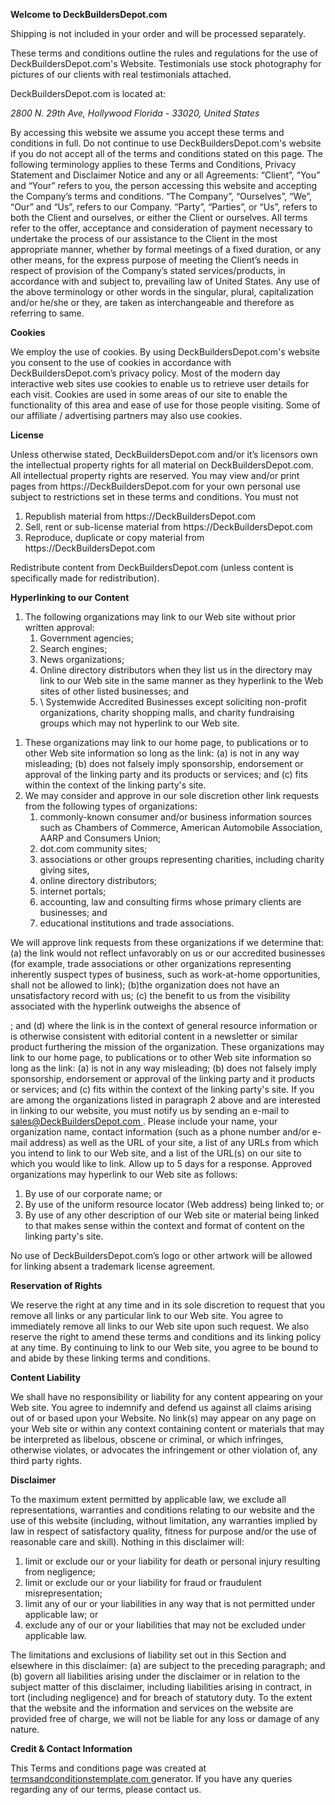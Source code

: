 <p class="p1">
  <span class="s1">
    <b>
      Welcome to DeckBuildersDepot.com
    </b>
  </span>
</p>
Shipping is not included in your order and will be processed separately.
<p class="p2">
  <span class="s1">
    These terms and conditions outline the rules and regulations for the use of DeckBuildersDepot.com's Website. Testimonials use stock photography for pictures of our clients with real testimonials attached. 
  </span>
</p>
<p class="p2">
  <span class="s1">
    DeckBuildersDepot.com is located at:
  </span>
</p>
<p class="p3">
  <span class="s1">
    <i>
      2800 N. 29th Ave, Hollywood Florida - 33020, United States    
    </i>
  </span>
</p>
<p class="p2">
  <span class="s1">
    By accessing this website we assume you accept these terms and conditions in full. Do not continue to use DeckBuildersDepot.com's website if you do not accept all of the terms and conditions stated on this page. The following terminology applies to these Terms and Conditions, Privacy Statement and Disclaimer Notice and any or all Agreements: “Client”, “You” and “Your” refers to you, the person accessing this website and accepting the Company’s terms and conditions. “The Company”, “Ourselves”, “We”, “Our” and “Us”, refers to our Company. “Party”, “Parties”, or “Us”, refers to both the Client and ourselves, or either the Client or ourselves. All terms refer to the offer, acceptance and consideration of payment necessary to undertake the process of our assistance to the Client in the most appropriate manner, whether by formal meetings of a fixed duration, or any other means, for the express purpose of meeting the Client’s needs in respect of provision of the Company’s stated services/products, in accordance with and subject to, prevailing law of United States. Any use of the above terminology or other words in the singular, plural, capitalization and/or he/she or they, are taken as interchangeable and therefore as referring to same.
  </span>
</p>
<p class="p1">
  <span class="s1">
    <b>
      Cookies
    </b>
  </span>
</p>
<p class="p2">
  <span class="s1">
    We employ the use of cookies. By using DeckBuildersDepot.com's website you consent to the use of cookies in accordance with DeckBuildersDepot.com’s privacy policy. Most of the modern day interactive web sites use cookies to enable us to retrieve user details for each visit. Cookies are used in some areas of our site to enable the functionality of this area and ease of use for those people visiting. Some of our affiliate / advertising partners may also use cookies.
  </span>
</p>
<p class="p1">
  <span class="s1">
    <b>
      License
    </b>
  </span>
</p>
<p class="p2">
  <span class="s1">
    Unless otherwise stated, DeckBuildersDepot.com and/or it’s licensors own the intellectual property rights for all material on DeckBuildersDepot.com. All intellectual property rights are reserved. You may view and/or print pages from https://DeckBuildersDepot.com for your own personal use subject to restrictions set in these terms and conditions. You must not
  </span>
</p>

<ol class="ol1">
 	<li class="li3">
    <span class="s1">
      Republish material from https://DeckBuildersDepot.com
    </span>
  </li>
 	<li class="li3">
    <span class="s1">
      Sell, rent or sub-license material from https://DeckBuildersDepot.com
    </span>
  </li>
 	<li class="li3">
    <span class="s1">
      Reproduce, duplicate or copy material from https://DeckBuildersDepot.com
    </span>
  </li>
</ol>
<p class="p2">
  <span class="s1">
    Redistribute content from DeckBuildersDepot.com (unless content is specifically made for redistribution).
  </span>
</p>
<p class="p1">
  <span class="s1">
    <b>
      Hyperlinking to our Content
    </b>
  </span>
</p>

<ol class="ol1">
 	<li class="li3">
    <span class="s1">
      The following organizations may link to our Web site without prior written approval:
    </span>
<ol class="ol1">
 	<li class="li3">
    <span class="s1">
      Government agencies;
    </span>
  </li>
 	<li class="li3">
    <span class="s1">
      Search engines;
    </span>
  </li>
 	<li class="li3">
    <span class="s1">
      News organizations;
    </span>
  </li>
 	<li class="li3">
    <span class="s1">
      Online directory distributors when they list us in the directory may link to our Web site in the same manner as they hyperlink to the Web sites of other listed businesses; and
    </span>
  </li>
 	<li class="li3">
    <span class="s1">\
      Systemwide Accredited Businesses except soliciting non-profit organizations, charity shopping malls, and charity fundraising groups which may not hyperlink to our Web site.
    </span>
  </li>
</ol>
</li>
</ol>
<ol class="ol1">
 	<li class="li3">
    <span class="s1">
      These organizations may link to our home page, to publications or to other Web site information so long as the link: (a) is not in any way misleading; (b) does not falsely imply sponsorship, endorsement or approval of the linking party and its products or services; and (c) fits within the context of the linking party's site.
    </span>
  </li>
 	<li class="li3">
    <span class="s1">
      We may consider and approve in our sole discretion other link requests from the following types of organizations:</span>
<ol class="ol1">
 	<li class="li3">
    <span class="s1">
      commonly-known consumer and/or business information sources such as Chambers of Commerce, American Automobile Association, AARP and Consumers Union;
    </span>
  </li>
 	<li class="li3">
    <span class="s1">
      dot.com community sites;
    </span>
  </li>
 	<li class="li3">
    <span class="s1">
      associations or other groups representing charities, including charity giving sites,
    </span>
  </li>
 	<li class="li3">
    <span class="s1">
      online directory distributors;
    </span>
  </li>
 	<li class="li3">
    <span class="s1">
      internet portals;
    </span>
  </li>
 	<li class="li3">
    <span class="s1">
      accounting, law and consulting firms whose primary clients are businesses; and
    </span>
  </li>
 	<li class="li3">
    <span class="s1">
      educational institutions and trade associations.
    </span>
  </li>
</ol>
</li>
</ol>
<p class="p2">
  <span class="s1">
    We will approve link requests from these organizations if we determine that: (a) the link would not reflect unfavorably on us or our accredited businesses (for example, trade associations or other organizations representing inherently suspect types of business, such as work-at-home opportunities, shall not be allowed to link); (b)the organization does not have an unsatisfactory record with us; (c) the benefit to us from the visibility associated with the hyperlink outweighs the absence of
  </span>
</p>
<p class="p2">
  <span class="s1">
    ; and (d) where the link is in the context of general resource information or is otherwise consistent with editorial content in a newsletter or similar product furthering the mission of the organization. These organizations may link to our home page, to publications or to other Web site information so long as the link: (a) is not in any way misleading; (b) does not falsely imply sponsorship, endorsement or approval of the linking party and it products or services; and (c) fits within the context of the linking party's site. If you are among the organizations listed in paragraph 2 above and are interested in linking to our website, you must notify us by sending an e-mail to 
    <a href="mailto:info@BrazilianLumber.com">
      <span class="s2">
        sales@DeckBuildersDepot.com
      </span>
    </a>
    . Please include your name, your organization name, contact information (such as a phone number and/or e-mail address) as well as the URL of your site, a list of any URLs from which you intend to link to our Web site, and a list of the URL(s) on our site to which you would like to link. Allow up to 5 days for a response. Approved organizations may hyperlink to our Web site as follows:</span>
</p>

<ol class="ol1">
 	<li class="li3">
    <span class="s1">
      By use of our corporate name; or
    </span>
  </li>
 	<li class="li3">
    <span class="s1">
      By use of the uniform resource locator (Web address) being linked to; or
    </span>
  </li>
 	<li class="li3">
    <span class="s1">
      By use of any other description of our Web site or material being linked to that makes sense within the context and format of content on the linking party's site.
    </span>
  </li>
</ol>
<p class="p2">
  <span class="s1">
    No use of DeckBuildersDepot.com’s logo or other artwork will be allowed for linking absent a trademark license agreement.
  </span>
</p>
<p class="p1">
  <span class="s1">
    <b>
      Reservation of Rights
    </b>
  </span>
</p>
<p class="p2">
  <span class="s1">
    We reserve the right at any time and in its sole discretion to request that you remove all links or any particular link to our Web site. You agree to immediately remove all links to our Web site upon such request. We also reserve the right to amend these terms and conditions and its linking policy at any time. By continuing to link to our Web site, you agree to be bound to and abide by these linking terms and conditions.
  </span>
</p>
<p class="p1">
  <span class="s1">
    <b>
      Content Liability
    </b>
  </span>
</p>
<p class="p2">
  <span class="s1">
    We shall have no responsibility or liability for any content appearing on your Web site. You agree to indemnify and defend us against all claims arising out of or based upon your Website. No link(s) may appear on any page on your Web site or within any context containing content or materials that may be interpreted as libelous, obscene or criminal, or which infringes, otherwise violates, or advocates the infringement or other violation of, any third party rights.
  </span>
</p>
<p class="p1">
  <span class="s1">
    <b>
      Disclaimer
    </b>
  </span>
</p>
<p class="p2">
  <span class="s1">
    To the maximum extent permitted by applicable law, we exclude all representations, warranties and conditions relating to our website and the use of this website (including, without limitation, any warranties implied by law in respect of satisfactory quality, fitness for purpose and/or the use of reasonable care and skill). Nothing in this disclaimer will:
  </span>
</p>

<ol class="ol1">
 	<li class="li3">
    <span class="s1">
      limit or exclude our or your liability for death or personal injury resulting from negligence;
    </span>
  </li>
 	<li class="li3">
    <span class="s1">
      limit or exclude our or your liability for fraud or fraudulent misrepresentation;
    </span>
  </li>
 	<li class="li3">
    <span class="s1">
      limit any of our or your liabilities in any way that is not permitted under applicable law; or
    </span>
  </li>
 	<li class="li3">
    <span class="s1">
      exclude any of our or your liabilities that may not be excluded under applicable law.
    </span>
  </li>
</ol>
<p class="p2">
  <span class="s1">
    The limitations and exclusions of liability set out in this Section and elsewhere in this disclaimer: (a) are subject to the preceding paragraph; and (b) govern all liabilities arising under the disclaimer or in relation to the subject matter of this disclaimer, including liabilities arising in contract, in tort (including negligence) and for breach of statutory duty. To the extent that the website and the information and services on the website are provided free of charge, we will not be liable for any loss or damage of any nature.
  </span>
</p>
<p class="p1">
  <span class="s1">
    <b>
      Credit &amp; Contact Information
    </b>
  </span>
</p>
<p class="p2">
  <span class="s1">
    This Terms and conditions page was created at 
    <a href="https://termsandconditionstemplate.com/">
      <span class="s3">termsandconditionstemplate.com
      </span>
    </a> 
    generator. If you have any queries regarding any of our terms, please contact us.
  </span>
</p>
